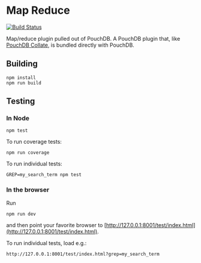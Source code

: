 Map Reduce
=====

[![Build Status](https://travis-ci.org/pouchdb/mapreduce.svg)](https://travis-ci.org/pouchdb/mapreduce)

Map/reduce plugin pulled out of PouchDB.  A PouchDB plugin that, like [PouchDB Collate](https://github.com/pouchdb/collate), is bundled directly with PouchDB.

Building
----

    npm install
    npm run build

Testing
----

### In Node

    npm test

To run coverage tests:

    npm run coverage

To run individual tests:

    GREP=my_search_term npm test

### In the browser

Run 

    npm run dev
    
and then point your favorite browser to [http://127.0.0.1:8001/test/index.html](http://127.0.0.1:8001/test/index.html).

To run individual tests, load e.g.:

    http://127.0.0.1:8001/test/index.html?grep=my_search_term
